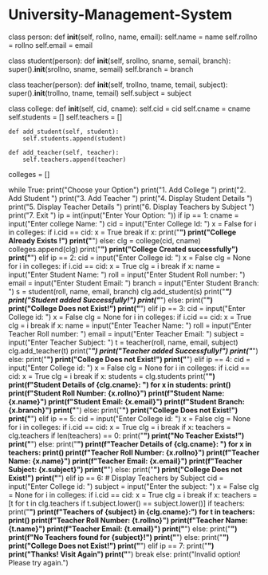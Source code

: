 # University-Management-System
class person:
    def __init__(self, rollno, name, email):
        self.name = name
        self.rollno = rollno
        self.email = email


class student(person):
    def __init__(self, srollno, sname, semail, branch):
        super().__init__(srollno, sname, semail)
        self.branch = branch


class teacher(person):
    def __init__(self, trollno, tname, temail, subject):
        super().__init__(trollno, tname, temail)
        self.subject = subject


class college:
    def __init__(self, cid, cname):
        self.cid = cid
        self.cname = cname
        self.students = []
        self.teachers = []

    def add_student(self, student):
        self.students.append(student)

    def add_teacher(self, teacher):
        self.teachers.append(teacher)


colleges = []

while True:
    print("Choose your Option")
    print("1. Add College ")
    print("2. Add Student ")
    print("3. Add Teacher ")
    print("4. Display Student Details ")
    print("5. Display Teacher Details ")
    print("6. Display Teachers by Subject ")
    print("7. Exit ")
    ip = int(input("Enter Your Option: "))
    if ip == 1:
        cname = input("Enter college Name: ")
        cid = input("Enter College Id: ")
        x = False
        for i in colleges:
            if i.cid == cid:
                x = True
                break
        if x:
            print("************************")
            print("College Already Exists !")
            print("************************")
        else:
            clg = college(cid, cname)
            colleges.append(clg)
            print("****************************")
            print("College Created successfully")
            print("****************************")
    elif ip == 2:
        cid = input("Enter College id: ")
        x = False
        clg = None
        for i in colleges:
            if i.cid == cid:
                x = True
                clg = i
                break
        if x:
            name = input("Enter Student Name: ")
            roll = input("Enter Student Roll number: ")
            email = input("Enter Student Email: ")
            branch = input("Enter Student Branch: ")
            s = student(roll, name, email, branch)
            clg.add_student(s)
            print("*************************")
            print("Student added Successfully!")
            print("*************************")
        else:
            print("************************")
            print("College Does not Exist!")
            print("************************")
    elif ip == 3:
        cid = input("Enter College id: ")
        x = False
        clg = None
        for i in colleges:
            if i.cid == cid:
                x = True
                clg = i
                break
        if x:
            name = input("Enter Teacher Name: ")
            roll = input("Enter Teacher Roll number: ")
            email = input("Enter Teacher Email: ")
            subject = input("Enter Teacher Subject: ")
            t = teacher(roll, name, email, subject)
            clg.add_teacher(t)
            print("*************************")
            print("Teacher added Successfully!")
            print("*************************")
        else:
            print("************************")
            print("College Does not Exist!")
            print("************************")
    elif ip == 4:
        cid = input("Enter College id: ")
        x = False
        clg = None
        for i in colleges:
            if i.cid == cid:
                x = True
                clg = i
                break
        if x:
            students = clg.students
            print("**********************************")
            print(f"Student Details of {clg.cname}: ")
            for x in students:
                print()
                print(f"Student Roll Number: {x.rollno}")
                print(f"Student Name: {x.name}")
                print(f"Student Email: {x.email}")
                print(f"Student Branch: {x.branch}")
            print("**********************************")
        else:
            print("************************")
            print("College Does not Exist!")
            print("************************")
    elif ip == 5:
        cid = input("Enter College id: ")
        x = False
        clg = None
        for i in colleges:
            if i.cid == cid:
                x = True
                clg = i
                break
        if x:
            teachers = clg.teachers
            if len(teachers) == 0:
                print("************************")
                print("No Teacher Exists!")
                print("************************")
            else:
                print("**********************************")
                print(f"Teacher Details of {clg.cname}: ")
                for x in teachers:
                    print()
                    print(f"Teacher Roll Number: {x.rollno}")
                    print(f"Teacher Name: {x.name}")
                    print(f"Teacher Email: {x.email}")
                    print(f"Teacher Subject: {x.subject}")
                print("**********************************")
        else:
            print("************************")
            print("College Does not Exist!")
            print("************************")
    elif ip == 6:  # Display Teachers by Subject
        cid = input("Enter College id: ")
        subject = input("Enter the subject: ")
        x = False
        clg = None
        for i in colleges:
            if i.cid == cid:
                x = True
                clg = i
                break
        if x:
            teachers = [t for t in clg.teachers if t.subject.lower() == subject.lower()]
            if teachers:
                print("**********************************")
                print(f"Teachers of {subject} in {clg.cname}:")
                for t in teachers:
                    print()
                    print(f"Teacher Roll Number: {t.rollno}")
                    print(f"Teacher Name: {t.name}")
                    print(f"Teacher Email: {t.email}")
                print("**********************************")
            else:
                print("************************")
                print(f"No Teachers found for {subject}!")
                print("************************")
        else:
            print("************************")
            print("College Does not Exist!")
            print("************************")
    elif ip == 7:
        print("************************")
        print("Thanks! Visit Again")
        print("************************")
        break
    else:
        print("Invalid option! Please try again.")
